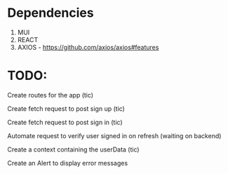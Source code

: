 # Dependencies

1. MUI
2. REACT
3. AXIOS - https://github.com/axios/axios#features

# TODO:

Create routes for the app (tic)

Create fetch request to post sign up (tic)

Create fetch request to post sign in (tic)

Automate request to verify user signed in on refresh (waiting on backend)

Create a context containing the userData (tic)

Create an Alert to display error messages